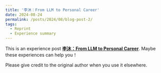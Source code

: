 ```yaml
---
title: '李沐：From LLM to Personal Career'
date: 2024-08-24
permalink: /posts/2024/08/blog-post-2/
tags:
  - Reprint
  - Experience summary
---
```


This is an experience post [**李沐：From LLM to Personal Career**](https://mp.weixin.qq.com/s/FctMj2SXotdn8MlL9oSfAg). Maybe these experiences can help you！


Please give credit to the original author when you use it elsewhere.

